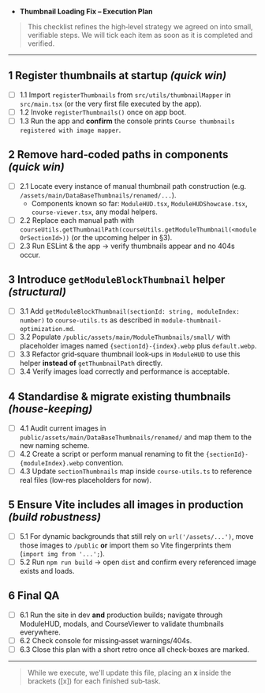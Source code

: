 - **Thumbnail Loading Fix – Execution Plan**

> This checklist refines the high‑level strategy we agreed on into small, verifiable steps.  We will tick each item as soon as it is completed and verified.

---

## 1 Register thumbnails at startup *(quick win)*

- [ ] 1.1 Import `registerThumbnails` from `src/utils/thumbnailMapper` in `src/main.tsx` (or the very first file executed by the app).
- [ ] 1.2 Invoke `registerThumbnails()` once on app boot.
- [ ] 1.3 Run the app and **confirm** the console prints `Course thumbnails registered with image mapper`.

## 2 Remove hard‑coded paths in components *(quick win)*

- [ ] 2.1 Locate every instance of manual thumbnail path construction (e.g. `/assets/main/DataBaseThumbnails/renamed/...`).
    - Components known so far: `ModuleHUD.tsx`, `ModuleHUDShowcase.tsx`, `course-viewer.tsx`, any modal helpers.
- [ ] 2.2 Replace each manual path with `courseUtils.getThumbnailPath(courseUtils.getModuleThumbnail(<moduleOrSectionId>))` (or the upcoming helper in §3).
- [ ] 2.3 Run ESLint & the app → verify thumbnails appear and no 404s occur.

## 3 Introduce `getModuleBlockThumbnail` helper *(structural)*

- [ ] 3.1 Add `getModuleBlockThumbnail(sectionId: string, moduleIndex: number)` to `course-utils.ts` as described in `module-thumbnail-optimization.md`.
- [ ] 3.2 Populate `/public/assets/main/ModuleThumbnails/small/` with placeholder images named `{sectionId}-{index}.webp` plus `default.webp`.
- [ ] 3.3 Refactor grid‑square thumbnail look‑ups in `ModuleHUD` to use this helper **instead of** `getThumbnailPath` directly.
- [ ] 3.4 Verify images load correctly and performance is acceptable.

## 4 Standardise & migrate existing thumbnails *(house‑keeping)*

- [ ] 4.1 Audit current images in `public/assets/main/DataBaseThumbnails/renamed/` and map them to the new naming scheme.
- [ ] 4.2 Create a script or perform manual renaming to fit the `{sectionId}-{moduleIndex}.webp` convention.
- [ ] 4.3 Update `sectionThumbnails` map inside `course-utils.ts` to reference real files (low‑res placeholders for now).

## 5 Ensure Vite includes all images in production *(build robustness)*

- [ ] 5.1 For dynamic backgrounds that still rely on `url('/assets/...')`, move those images to `/public` **or** import them so Vite fingerprints them (`import img from '...';`).
- [ ] 5.2 Run `npm run build` → open `dist` and confirm every referenced image exists and loads.

## 6 Final QA

- [ ] 6.1 Run the site in dev **and** production builds; navigate through ModuleHUD, modals, and CourseViewer to validate thumbnails everywhere.
- [ ] 6.2 Check console for missing‑asset warnings/404s.
- [ ] 6.3 Close this plan with a short retro once all check‑boxes are marked.

---

> While we execute, we'll update this file, placing an **x** inside the brackets ([x]) for each finished sub‑task. 